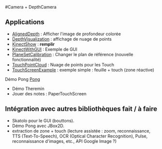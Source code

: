 #Camera + DepthCamera

## Applications
- [AlignedDepth](https://github.com/potioc/Papart-examples/tree/master/papart-examples/DepthCamera/AlignedDepth) : Afficher l'image de profondeur colorée
- [DepthVisualization](https://github.com/potioc/Papart-examples/tree/master/papart-examples/DepthCamera/DepthVisualization) : affichage de nuage de points 
- [KinectShow](ttps://github.com/potioc/Papart-examples/tree/master/papart-examples/DepthCamera/KinectShow) : **remplir**
- [KinectWithGUI](https://github.com/potioc/Papart-examples/tree/master/papart-examples/DepthCamera/KinectWithGUI) : Exemple de GUI
- [PlaneSetCalibration](https://github.com/potioc/Papart-examples/tree/master/papart-examples/DepthCamera/PlaneSetCalibration) : Changer le plan de référence (nouvelle fonctionnalité) 
- [TouchPointCloud](https://github.com/potioc/Papart-examples/tree/master/papart-examples/DepthCamera/TouchPointCloud) : Nuage de points pour les Touch 
- [TouchScreenExample](https://github.com/potioc/Papart-examples/tree/master/papart-examples/DepthCamera/TouchScreenExample) : exemple simple : feuille + touch (zone réactive) 




Démo Pong [Pong](https://github.com/potioc/Papart-examples/tree/master/papart-examples/DepthCamera/Pong)
- Démo Theremin
- Jouer des notes : PaperTouchScreen

## Intégration avec autres bibliothèques fait / à faire
- Skatolo pour le GUI (bouttons). 
- Démo Pong avec JBox2D. 
- extraction de zone + touch (lecture assistée : zoom, reconnaissance, TTS (Text-To-Speech), OCR (Optical Character Recognition), Pulse, reconnaissance d'images, etc., API Google Image ?)
